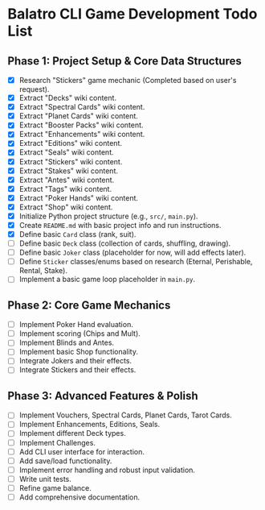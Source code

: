 # Balatro CLI Game Development Todo List

## Phase 1: Project Setup & Core Data Structures

- [x] Research "Stickers" game mechanic (Completed based on user's request).
- [x] Extract "Decks" wiki content.
- [x] Extract "Spectral Cards" wiki content.
- [x] Extract "Planet Cards" wiki content.
- [x] Extract "Booster Packs" wiki content.
- [x] Extract "Enhancements" wiki content.
- [x] Extract "Editions" wiki content.
- [x] Extract "Seals" wiki content.
- [x] Extract "Stickers" wiki content.
- [x] Extract "Stakes" wiki content.
- [x] Extract "Antes" wiki content.
- [x] Extract "Tags" wiki content.
- [x] Extract "Poker Hands" wiki content.
- [x] Extract "Shop" wiki content.
- [x] Initialize Python project structure (e.g., `src/`, `main.py`).
- [x] Create `README.md` with basic project info and run instructions.
- [x] Define basic `Card` class (rank, suit).
- [ ] Define basic `Deck` class (collection of cards, shuffling, drawing).
- [ ] Define basic `Joker` class (placeholder for now, will add effects later).
- [ ] Define `Sticker` classes/enums based on research (Eternal, Perishable, Rental, Stake).
- [ ] Implement a basic game loop placeholder in `main.py`.

## Phase 2: Core Game Mechanics

- [ ] Implement Poker Hand evaluation.
- [ ] Implement scoring (Chips and Mult).
- [ ] Implement Blinds and Antes.
- [ ] Implement basic Shop functionality.
- [ ] Integrate Jokers and their effects.
- [ ] Integrate Stickers and their effects.

## Phase 3: Advanced Features & Polish

- [ ] Implement Vouchers, Spectral Cards, Planet Cards, Tarot Cards.
- [ ] Implement Enhancements, Editions, Seals.
- [ ] Implement different Deck types.
- [ ] Implement Challenges.
- [ ] Add CLI user interface for interaction.
- [ ] Add save/load functionality.
- [ ] Implement error handling and robust input validation.
- [ ] Write unit tests.
- [ ] Refine game balance.
- [ ] Add comprehensive documentation.
